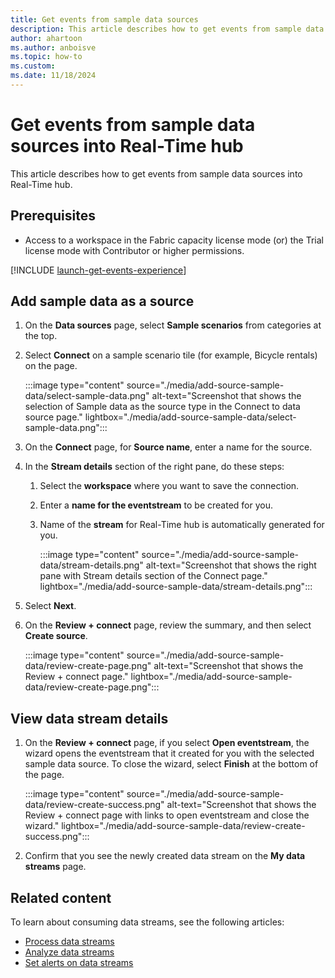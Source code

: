 ```yaml
---
title: Get events from sample data sources
description: This article describes how to get events from sample data sources.
author: ahartoon
ms.author: anboisve
ms.topic: how-to
ms.custom:
ms.date: 11/18/2024
---
```


# Get events from sample data sources into Real-Time hub

This article describes how to get events from sample data sources into Real-Time hub.



## Prerequisites

- Access to a workspace in the Fabric capacity license mode (or) the Trial license mode with Contributor or higher permissions. 

[!INCLUDE [launch-get-events-experience](./includes/launch-get-events-experience.md)]

## Add sample data as a source

1. On the **Data sources** page, select **Sample scenarios** from categories at the top.
1. Select **Connect** on a sample scenario tile (for example, Bicycle rentals) on the page.

    :::image type="content" source="./media/add-source-sample-data/select-sample-data.png" alt-text="Screenshot that shows the selection of Sample data as the source type in the Connect to data source page." lightbox="./media/add-source-sample-data/select-sample-data.png":::
1. On the **Connect** page, for **Source name**, enter a name for the source.
1. In the **Stream details** section of the right pane, do these steps:
    1. Select the **workspace** where you want to save the connection.
    1. Enter a **name for the eventstream** to be created for you.
    1. Name of the **stream** for Real-Time hub is automatically generated for you. 

        :::image type="content" source="./media/add-source-sample-data/stream-details.png" alt-text="Screenshot that shows the right pane with Stream details section of the Connect page." lightbox="./media/add-source-sample-data/stream-details.png":::                
1. Select **Next**. 
1. On the **Review + connect** page, review the summary, and then select **Create source**.

    :::image type="content" source="./media/add-source-sample-data/review-create-page.png" alt-text="Screenshot that shows the Review + connect page." lightbox="./media/add-source-sample-data/review-create-page.png":::                

## View data stream details

1. On the **Review + connect** page, if you select **Open eventstream**, the wizard opens the eventstream that it created for you with the selected sample data source. To close the wizard, select **Finish** at the bottom of the page. 

    :::image type="content" source="./media/add-source-sample-data/review-create-success.png" alt-text="Screenshot that shows the Review + connect page with links to open eventstream and close the wizard." lightbox="./media/add-source-sample-data/review-create-success.png":::                
1. Confirm that you see the newly created data stream on the **My data streams** page. 

## Related content

To learn about consuming data streams, see the following articles:

- [Process data streams](process-data-streams-using-transformations.md)
- [Analyze data streams](analyze-data-streams-using-kql-table-queries.md)
- [Set alerts on data streams](set-alerts-data-streams.md)

